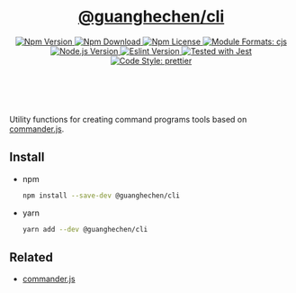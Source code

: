 <header>
  <h1 align="center">
    <a href="https://github.com/guanghechen/node-scaffolds/tree/@guanghechen/cli@1.0.3/packages/cli#readme">@guanghechen/cli</a>
  </h1>
  <div align="center">
    <a href="https://www.npmjs.com/package/@guanghechen/cli">
      <img
        alt="Npm Version"
        src="https://img.shields.io/npm/v/@guanghechen/cli.svg"
      />
    </a>
    <a href="https://www.npmjs.com/package/@guanghechen/cli">
      <img
        alt="Npm Download"
        src="https://img.shields.io/npm/dm/@guanghechen/cli.svg"
      />
    </a>
    <a href="https://www.npmjs.com/package/@guanghechen/cli">
      <img
        alt="Npm License"
        src="https://img.shields.io/npm/l/@guanghechen/cli.svg"
      />
    </a>
    <a href="#install">
      <img
        alt="Module Formats: cjs"
        src="https://img.shields.io/badge/module_formats-cjs-green.svg"
      />
    </a>
    <a href="https://github.com/nodejs/node">
      <img
        alt="Node.js Version"
        src="https://img.shields.io/node/v/@guanghechen/cli"
      />
    </a>
    <a href="https://github.com/facebook/jest">
      <img
        alt="Eslint Version"
        src="https://img.shields.io/npm/dependency-version/@guanghechen/cli/peer/jest"
      />
    </a>
    <a href="https://github.com/facebook/jest">
      <img
        alt="Tested with Jest"
        src="https://img.shields.io/badge/tested_with-jest-9c465e.svg"
      />
    </a>
    <a href="https://github.com/prettier/prettier">
      <img
        alt="Code Style: prettier"
        src="https://img.shields.io/badge/code_style-prettier-ff69b4.svg?style=flat-square"
      />
    </a>
  </div>
</header>
<br/>

Utility functions for creating command programs tools based on [commander.js][].

## Install

- npm

  ```bash
  npm install --save-dev @guanghechen/cli
  ```

- yarn

  ```bash
  yarn add --dev @guanghechen/cli
  ```

## Related

- [commander.js][]

[homepage]:
  https://github.com/guanghechen/node-scaffolds/tree/@guanghechen/cli@1.0.3/packages/cli#readme
[commander.js]: https://github.com/tj/commander.js/
